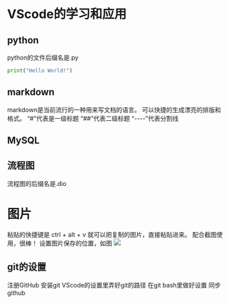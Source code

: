 # VScode的学习和应用
## python
python的文件后缀名是.py
```py
print("Hello World!")
```
## markdown
markdown是当前流行的一种用来写文档的语言。
可以快捷的生成漂亮的排版和格式。
“#”代表是一级标题
“##”代表二级标题
“----”代表分割线
## MySQL
## 流程图
流程图的后缀名是.dio
# 图片
粘贴的快捷键是
ctrl + alt + v
就可以把复制的图片，直接粘贴进来。
配合截图使用，很棒！
设置图片保存的位置，如图
![](图片/2020-05-31-11-11-05.png)

## git的设置
注册GitHub
安装git
VScode的设置里弄好git的路径
在git bash里做好设置
同步github